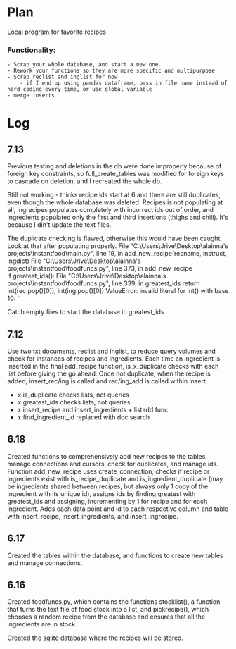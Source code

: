 # Plan

Local program for favorite recipes

### Functionality:

    - Scrap your whole database, and start a new one.
    - Rework your functions so they are more specific and multipurpose
    - Scrap reclist and inglist for now
        - if I end up using pandas dataframe, pass in file name instead of hard coding every time, or use global variable
    - merge inserts

# Log

## 7.13

Previous testing and deletions in the db were done improperly because of foreign key constraints, so full_create_tables was modified for foreign keys to cascade on deletion, and I recreated the whole db.

Still not working - thinks recipe ids start at 6 and there are still duplicates, even though the whole database was deleted. Recipes is not populating at all, ingrecipes populates completely with incorrect ids out of order, and ingredients populated only the first and third insertions (thighs and chili). It's because I din't update the text files.

The duplicate checking is flawed, otherwise this would have been caught. Look at that after populating properly.
File "C:\Users\Jrive\Desktop\alainna's projects\instantfood\main.py", line 19, in <module>
add_new_recipe(recname, instruct, ingdict)
File "C:\Users\Jrive\Desktop\alainna's projects\instantfood\foodfuncs.py", line 373, in add_new_recipe  
 if greatest_ids():
File "C:\Users\Jrive\Desktop\alainna's projects\instantfood\foodfuncs.py", line 339, in greatest_ids
return int(rec.pop()[0]), int(ing.pop()[0])
ValueError: invalid literal for int() with base 10: ''

Catch empty files to start the database in greatest_ids

## 7.12

Use two txt documents, reclist and inglist, to reduce query volumes and check for instances of recipes and ingredients. Each time an ingredient is inserted in the final add_recipe function, is_x_duplicate checks with each list before giving the go ahead. Once not duplicate, when the recipe is added, insert_rec/ing is called and rec/ing_add is called within insert.

- x is_duplicate checks lists, not queries
- x greatest_ids checks lists, not queries
- x insert_recipe and insert_ingredients + listadd func
- x find_ingredient_id replaced with doc search

## 6.18

Created functions to comprehensively add new recipes to the tables, manage connections and cursors, check for duplicates, and manage ids.
Function add_new_recipe uses create_connection, checks if recipe or ingredients exist with is_recipe_duplicate and is_ingredient_duplicate (may be ingredients shared between recipes, but always only 1 copy of the ingredient with its unique id), assigns ids by finding greatest with greatest_ids and assigning, incrementing by 1 for recipe and for each ingredient. Adds each data point and id to each respective column and table with insert_recipe, insert_ingredients, and insert_ingrecipe.

## 6.17

Created the tables within the database, and functions to create new tables and manage connections.

## 6.16

Created foodfuncs.py, which contains the functions stocklist(), a function that turns the text file of food stock into a list, and pickrecipe(), which chooses a random recipe from the database and ensures that all the ingredients are in stock.

Created the sqlite database where the recipes will be stored.
